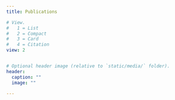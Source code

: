 ```yaml
---
title: Publications

# View.
#   1 = List
#   2 = Compact
#   3 = Card
#   4 = Citation
view: 2


# Optional header image (relative to `static/media/` folder).
header:
  caption: ""
  image: ""

---
```





